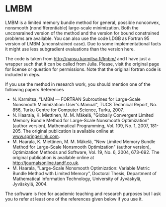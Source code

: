 # LMBM

LMBM is a limited memory bundle method for general, possible nonconvex, nonsmooth (nondifferentiable) large-scale minimization. Both the unconsrained version of the method and the version for bound constrained problems are available. You can also use the code LDGB as Fortran 95 version of LMBM (unconstrained case). Due to some implementational facts it might use less subgradient evaluations than the version here.

The code is taken from http://napsu.karmitsa.fi/lmbm/ and I have just a wrapper such that it can be called from Julia. Please, visit the original page for license or question for permissions. Note that the original fortran code is included in deps.

If you use the method in research work, you should mention one of the following papers
References

* N. Karmitsa, "LMBM — FORTRAN Subroutines for Large-Scale Nonsmooth Minimization: User's Manual", TUCS Technical Report, No. 856, Turku Centre for Computer Science, Turku, 2007.
* N. Haarala, K. Miettinen, M. M. Mäkelä, "Globally Convergent Limited Memory Bundle Method for Large-Scale Nonsmooth Optimization" (author version), Mathematical Programming, Vol. 109, No. 1, 2007, 181-205. The original publication is available online at www.springerlink.com.
* M. Haarala, K. Miettinen, M. M. Mäkelä, "New Limited Memory Bundle Method for Large-Scale Nonsmooth Optimization" (author version), Optimization Methods and Software, Vol. 19, No. 6, 2004, 673-692. The original publication is available online at http://journalsonline.tandf.co.uk.
* M. Haarala, "Large-Scale Nonsmooth Optimization: Variable Metric Bundle Method with Limited Memory", Doctoral Thesis, Department of Mathematical Information Technology, University of Jyväskylä, Jyväskylä, 2004.


The software is free for academic teaching and research purposes but I ask you to refer at least one of the references given below if you use it.
